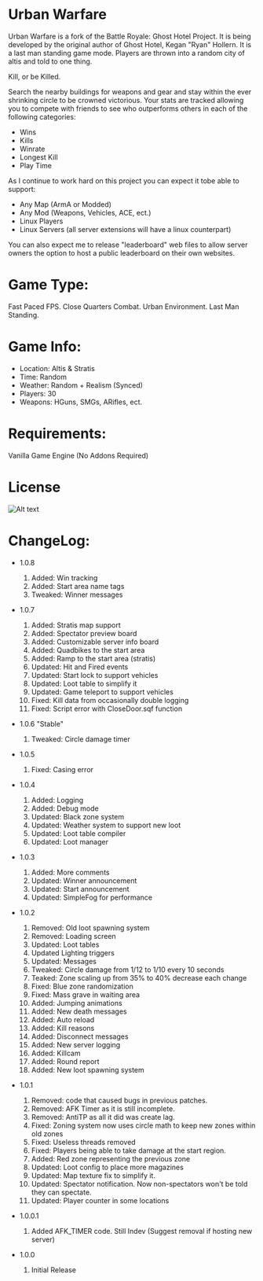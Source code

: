 Urban Warfare
=============

Urban Warfare is a fork of the Battle Royale: Ghost Hotel Project. It is being developed
by the original author of Ghost Hotel, Kegan "Ryan" Hollern. It is a last man standing
game mode. Players are thrown into a random city of altis and told to one thing.

Kill, or be Killed.

Search the nearby buildings for weapons and gear and stay within the ever shrinking circle
to be crowned victorious. Your stats are tracked allowing you to compete with friends to 
see who outperforms others in each of the following categories:

- Wins
- Kills
- Winrate
- Longest Kill
- Play Time

As I continue to work hard on this project you can expect it tobe able to support:

- Any Map (ArmA or Modded)
- Any Mod (Weapons, Vehicles, ACE, ect.)
- Linux Players
- Linux Servers (all server extensions will have a linux counterpart)

You can also expect me to release "leaderboard" web files to allow server owners the option
to host a public leaderboard on their own websites.


Game Type:
==========

Fast Paced FPS. Close Quarters Combat. Urban Environment. Last Man Standing.

Game Info:
==========

- Location: Altis & Stratis
- Time: Random
- Weather: Random + Realism (Synced)
- Players: 30
- Weapons: HGuns, SMGs, ARifles, ect.

Requirements:
=============

Vanilla Game Engine (No Addons Required)

License
=======
![Alt text](http://www.bistudio.com/assets/img/licenses/APL-SA.png "APL-SA")

ChangeLog:
==========
- 1.0.8
	1. Added: Win tracking
	2. Added: Start area name tags
	3. Tweaked: Winner messages
	
- 1.0.7
	1. Added: Stratis map support
	2. Added: Spectator preview board
	3. Added: Customizable server info board
	4. Added: Quadbikes to the start area
	5. Added: Ramp to the start area (stratis)
	6. Updated: Hit and Fired events
	7. Updated: Start lock to support vehicles
	8. Updated: Loot table to simplify it
	9. Updated: Game teleport to support vehicles
	10. Fixed: Kill data from occasionally double logging
	11. Fixed: Script error with CloseDoor.sqf function
	
- 1.0.6 "Stable"
	1. Tweaked: Circle damage timer
	
- 1.0.5
	1. Fixed: Casing error
	
- 1.0.4
	1. Added: Logging
	2. Added: Debug mode
	3. Updated: Black zone system
	4. Updated: Weather system to support new loot
	5. Updated: Loot table compiler
	6. Updated: Loot manager
	
- 1.0.3
	1. Added: More comments
	2. Updated: Winner announcement
	3. Updated: Start announcement
	4. Updated: SimpleFog for performance
	
- 1.0.2
	1. Removed: Old loot spawning system
	2. Removed: Loading screen
	3. Updated: Loot tables
	4. Updated Lighting triggers
	5. Updated: Messages
	6. Tweaked: Circle damage from 1/12 to 1/10 every 10 seconds
	7. Teaked: Zone scaling up from 35% to 40% decrease each change
	8. Fixed: Blue zone randomization
	9. Fixed: Mass grave in waiting area
	10. Added: Jumping animations
	11. Added: New death messages
	12. Added: Auto reload
	13. Added: Kill reasons
	14. Added: Disconnect messages
	15. Added: New server logging
	16. Added: Killcam
	17. Added: Round report
	18. Added: New loot spawning system
	
- 1.0.1
	1. Removed: code that caused bugs in previous patches.
	2. Removed: AFK Timer as it is still incomplete.
	3. Removed: AntiTP as all it did was create lag.
	4. Fixed: Zoning system now uses circle math to keep new zones within old zones
	5. Fixed: Useless threads removed
	6. Fixed: Players being able to take damage at the start region.
	7. Added: Red zone representing the previous zone
	8. Updated: Loot config to place more magazines
	9. Updated: Map texture fix to simplify it.
	10. Updated: Spectator notification. Now non-spectators won't be told they can spectate.
	11. Updated: Player counter in some locations
	
- 1.0.0.1
	1. Added AFK_TIMER code. Still Indev (Suggest removal if hosting new server)

- 1.0.0
	1. Initial Release